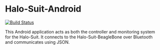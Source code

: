 # Halo-Suit-Android
[![Build Status](https://travis-ci.org/SFU-Embedded-Cosplay/Halo-Suit-Android.svg?branch=master)](https://travis-ci.org/SFU-Embedded-Cosplay/Halo-Suit-Android)

This Android application acts as both the controller and monitoring system for the Halo-Suit.  It connects to the Halo-Suit-BeagleBone over Bluetooth and communicates using JSON.
